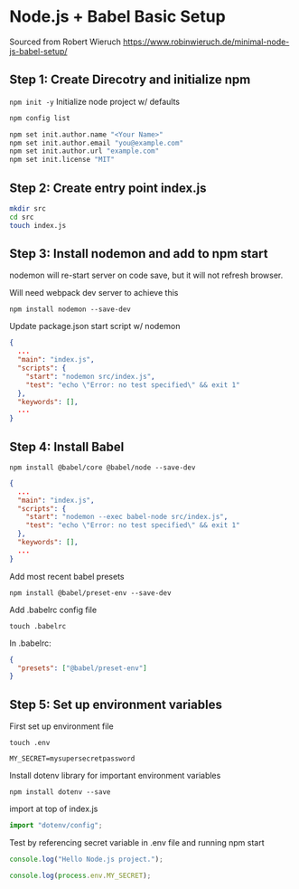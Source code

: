 # Node.js + Babel Basic Setup

Sourced from Robert Wieruch
https://www.robinwieruch.de/minimal-node-js-babel-setup/

## Step 1: Create Direcotry and initialize npm

`npm init -y`
Initialize node project w/ defaults

```bash
npm config list

npm set init.author.name "<Your Name>"
npm set init.author.email "you@example.com"
npm set init.author.url "example.com"
npm set init.license "MIT"
```

## Step 2: Create entry point index.js

```bash
mkdir src
cd src
touch index.js
```

## Step 3: Install nodemon and add to npm start

nodemon will re-start server on code save, but it will not refresh browser.

Will need webpack dev server to achieve this

`npm install nodemon --save-dev`

Update package.json start script w/ nodemon

```json
{
  ...
  "main": "index.js",
  "scripts": {
    "start": "nodemon src/index.js",
    "test": "echo \"Error: no test specified\" && exit 1"
  },
  "keywords": [],
  ...
}
```

## Step 4: Install Babel

`npm install @babel/core @babel/node --save-dev`

```json
{
  ...
  "main": "index.js",
  "scripts": {
    "start": "nodemon --exec babel-node src/index.js",
    "test": "echo \"Error: no test specified\" && exit 1"
  },
  "keywords": [],
  ...
}
```

Add most recent babel presets

`npm install @babel/preset-env --save-dev`

Add .babelrc config file

`touch .babelrc`

In .babelrc:

```json
{
  "presets": ["@babel/preset-env"]
}
```

## Step 5: Set up environment variables

First set up environment file

`touch .env`

`MY_SECRET=mysupersecretpassword`

Install dotenv library for important environment variables

`npm install dotenv --save`

import at top of index.js

```javascript
import "dotenv/config";
```

Test by referencing secret variable in .env file and running npm start

```javascript
console.log("Hello Node.js project.");

console.log(process.env.MY_SECRET);
```


